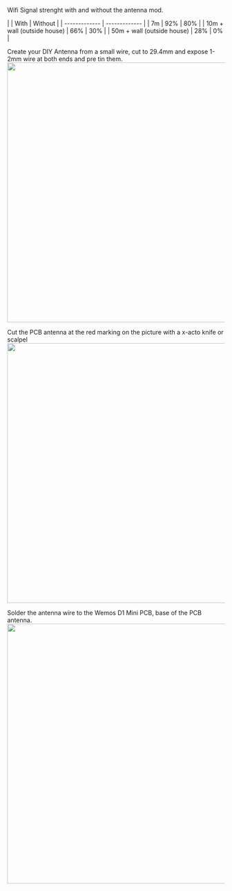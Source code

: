 
Wifi Signal strenght with and without the antenna mod.


|  | With | Without |
| ------------- | ------------- |
| 7m | 92% | 80% |
| 10m + wall (outside house) | 66% | 30% |
| 50m + wall (outside house) | 28% | 0% |


Create your DIY Antenna from a small wire, cut to 29.4mm and expose 1-2mm wire at both ends and pre tin them.
<img src="https://github.com/tedelm/MRTEEL/blob/master/IMG/29_4mmWire.jpg" width="600"/>

Cut the PCB antenna at the red marking on the picture with a x-acto knife or scalpel
<img src="https://github.com/tedelm/MRTEEL/blob/master/IMG/wemosd1miniCut.PNG" width="600"/>

Solder the antenna wire to the Wemos D1 Mini PCB, base of the PCB antenna.
<img src="https://raw.githubusercontent.com/tedelm/MRTEEL/master/IMG/CompleteHackAntenna.jpg" width="600"/>
